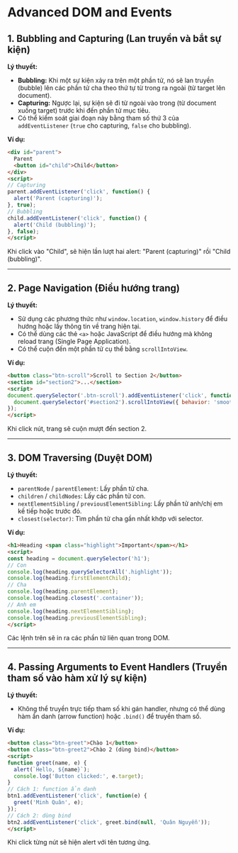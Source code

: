 # Advanced DOM and Events

## 1. Bubbling and Capturing (Lan truyền và bắt sự kiện)

**Lý thuyết:**
- **Bubbling:** Khi một sự kiện xảy ra trên một phần tử, nó sẽ lan truyền (bubble) lên các phần tử cha theo thứ tự từ trong ra ngoài (từ target lên document).
- **Capturing:** Ngược lại, sự kiện sẽ đi từ ngoài vào trong (từ document xuống target) trước khi đến phần tử mục tiêu.
- Có thể kiểm soát giai đoạn này bằng tham số thứ 3 của `addEventListener` (`true` cho capturing, `false` cho bubbling).

**Ví dụ:**
```html
<div id="parent">
  Parent
  <button id="child">Child</button>
</div>
<script>
// Capturing
parent.addEventListener('click', function() {
  alert('Parent (capturing)');
}, true);
// Bubbling
child.addEventListener('click', function() {
  alert('Child (bubbling)');
}, false);
</script>
```
Khi click vào "Child", sẽ hiện lần lượt hai alert: "Parent (capturing)" rồi "Child (bubbling)".

---

## 2. Page Navigation (Điều hướng trang)

**Lý thuyết:**
- Sử dụng các phương thức như `window.location`, `window.history` để điều hướng hoặc lấy thông tin về trang hiện tại.
- Có thể dùng các thẻ `<a>` hoặc JavaScript để điều hướng mà không reload trang (Single Page Application).
- Có thể cuộn đến một phần tử cụ thể bằng `scrollIntoView`.

**Ví dụ:**
```html
<button class="btn-scroll">Scroll to Section 2</button>
<section id="section2">...</section>
<script>
document.querySelector('.btn-scroll').addEventListener('click', function () {
  document.querySelector('#section2').scrollIntoView({ behavior: 'smooth' });
});
</script>
```
Khi click nút, trang sẽ cuộn mượt đến section 2.

---

## 3. DOM Traversing (Duyệt DOM)

**Lý thuyết:**
- `parentNode` / `parentElement`: Lấy phần tử cha.
- `children` / `childNodes`: Lấy các phần tử con.
- `nextElementSibling` / `previousElementSibling`: Lấy phần tử anh/chị em kế tiếp hoặc trước đó.
- `closest(selector)`: Tìm phần tử cha gần nhất khớp với selector.

**Ví dụ:**
```html
<h1>Heading <span class="highlight">Important</span></h1>
<script>
const heading = document.querySelector('h1');
// Con
console.log(heading.querySelectorAll('.highlight'));
console.log(heading.firstElementChild);
// Cha
console.log(heading.parentElement);
console.log(heading.closest('.container'));
// Anh em
console.log(heading.nextElementSibling);
console.log(heading.previousElementSibling);
</script>
```
Các lệnh trên sẽ in ra các phần tử liên quan trong DOM.

---

## 4. Passing Arguments to Event Handlers (Truyền tham số vào hàm xử lý sự kiện)

**Lý thuyết:**
- Không thể truyền trực tiếp tham số khi gán handler, nhưng có thể dùng hàm ẩn danh (arrow function) hoặc `.bind()` để truyền tham số.

**Ví dụ:**
```html
<button class="btn-greet">Chào 1</button>
<button class="btn-greet2">Chào 2 (dùng bind)</button>
<script>
function greet(name, e) {
  alert(`Hello, ${name}`);
  console.log('Button clicked:', e.target);
}
// Cách 1: function ẩn danh
btn1.addEventListener('click', function(e) {
  greet('Minh Quân', e);
});
// Cách 2: dùng bind
btn2.addEventListener('click', greet.bind(null, 'Quân Nguyễn'));
</script>
```
Khi click từng nút sẽ hiện alert với tên tương ứng.

